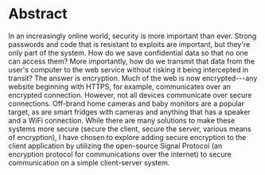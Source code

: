 # Abstract

In an increasingly online world, security is more important than ever. Strong passwords and code that is resistant to exploits are important, but they're only part of the system. How do we save confidential data so that no one can access them? More importantly, how do we transmit that data from the user's computer to the web service without risking it being intercepted in transit? The answer is encryption. Much of the web is now encrypted---any website beginning with HTTPS, for example, communicates over an encrypted connection. However, not all devices communicate over secure connections. Off-brand home cameras and baby monitors are a popular target, as are smart fridges with cameras and anything that has a speaker and a WiFi connection. While there are many solutions to make these systems more secure (secure the client, secure the server, various means of encryption), I have chosen to explore adding secure encryption to the client application by utilizing the open-source Signal Protocol (an encryption protocol for communications over the internet) to secure communication on a simple client-server system.